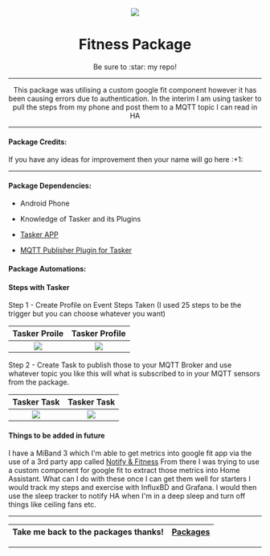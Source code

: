 <p align="center">
  <img src="https://github.com/JamesMcCarthy79/Home-Assistant-Config/blob/master/HA%20Pics/Fitness.jpg"/>
</p>
<h1 align="center">Fitness Package</h1>
<p align="center">Be sure to :star: my repo!</p>
<hr *** </hr>
<p align="center">This package was utilising a custom google fit component however it has been causing errors due to authentication. In the interim I am using tasker to pull the steps from my phone and post them to a MQTT topic I can read in HA</p>
<hr --- </hr> 

<h4 align="left">Package Credits:</h4>
<p align="left">If you have any ideas for improvement then your name will go here :+1:</br>

<hr --- </hr>

<h4 align="left">Package Dependencies:</h4>

- Android Phone

- Knowledge of Tasker and its Plugins

- [Tasker APP](https://play.google.com/store/apps/details?id=net.dinglisch.android.taskerm&hl=en_AU)

- [MQTT Publisher Plugin for Tasker](https://play.google.com/store/apps/details?id=net.nosybore.mqttpublishplugin)

<h4 align="left">Package Automations:</h4>
<h4 align="left">Steps with Tasker</h4>

Step 1 - Create Profile on Event Steps Taken (I used 25 steps to be the trigger but you can choose whatever you want)

Tasker Proile                                                                                                 |  Tasker Profile
:------------------------------------------------------------------------------------------------------------:|:-------------------------------------------------------------------------------------------------------------:
![](https://github.com/JamesMcCarthy79/Home-Assistant-Config/blob/master/HA%20Pics/Tasker%20Profile%201.jpg)  |  ![](https://github.com/JamesMcCarthy79/Home-Assistant-Config/blob/master/HA%20Pics/Tasker%20Profile%202.jpg)

Step 2 - Create Task to publish those to your MQTT Broker and use whatever topic you like this will what is subscribed to in your MQTT sensors from the package.

Tasker Task                                                                                                |  Tasker Task
:---------------------------------------------------------------------------------------------------------:|:----------------------------------------------------------------------------------------------------------:
![](https://github.com/JamesMcCarthy79/Home-Assistant-Config/blob/master/HA%20Pics/Tasker%20Task%201.jpg)  |  ![](https://github.com/JamesMcCarthy79/Home-Assistant-Config/blob/master/HA%20Pics/Tasker%20Task%202.jpg)
<h4 align="left">Things to be added in future</h4>

I have a MiBand 3 which I'm able to get metrics into google fit app via the use of a 3rd party app called [Notify & Fitness](https://play.google.com/store/apps/details?id=com.mc.miband1) From there I was trying to use a custom component for google fit to extract those metrics into Home Assistant. 
What can I do with these once I can get them well for starters I would track my steps and exercise with InfluxBD and Grafana.
I would then use the sleep tracker to notify HA when I'm in a deep sleep and turn off things like ceiling fans etc.

<hr --- </hr>

| Take me back to the packages thanks!| [Packages](https://github.com/JamesMcCarthy79/Home-Assistant-Config/tree/master/config/packages) | 
| --- | --- |

<hr --- </hr>
